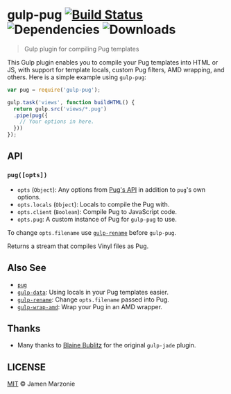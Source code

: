 # gulp-pug [![Build Status][status-img]][status] ![Dependencies][deps] ![Downloads][downloads]
> Gulp plugin for compiling Pug templates

This Gulp plugin enables you to compile your Pug templates into HTML or JS, with support for template locals, custom Pug filters, AMD wrapping, and others.  Here is a simple example using `gulp-pug`:
```javascript
var pug = require('gulp-pug');

gulp.task('views', function buildHTML() {
  return gulp.src('views/*.pug')
  .pipe(pug({
    // Your options in here.
  }))
});
```

## API
### `pug([opts])`
 - `opts` (`Object`): Any options from [Pug's API][api] in addition to `pug`'s own options.
 - `opts.locals` (`Object`): Locals to compile the Pug with.
 - `opts.client` (`Boolean`): Compile Pug to JavaScript code.
 - `opts.pug`: A custom instance of Pug for `gulp-pug` to use.

To change `opts.filename` use [`gulp-rename`][gulp-rename] before `gulp-pug`.

Returns a stream that compiles Vinyl files as Pug.

## Also See
 - [`pug`][pug]
 - [`gulp-data`][gulp-data]: Using locals in your Pug templates easier.
 - [`gulp-rename`][gulp-rename]: Change `opts.filename` passed into Pug.
 - [`gulp-wrap-amd`][gulp-wrap-amd]: Wrap your Pug in an AMD wrapper.

## Thanks
 - Many thanks to [Blaine Bublitz][phated] for the original `gulp-jade` plugin.

## LICENSE
[MIT][license] &copy; Jamen Marzonie

 [status]: https://travis-ci.org/jamen/gulp-pug
 [status-img]: https://travis-ci.org/jamen/gulp-pug.png?branch=master
 [deps]: https://david-dm.org/jamen/gulp-pug.svg
 [downloads]: https://img.shields.io/npm/dm/gulp-pug.svg
 [pug]: http://github.com/pugjs/pug
 [api]: http://jade-lang.com/api/
 [gulp-data]: https://npmjs.com/gulp-data
 [gulp-rename]: https://npmjs.com/gulp-rename
 [gulp-wrap-amd]: https://github.com/phated/gulp-wrap-amd
 [phated]: https://github.com/phated
 [license]: LICENSE
